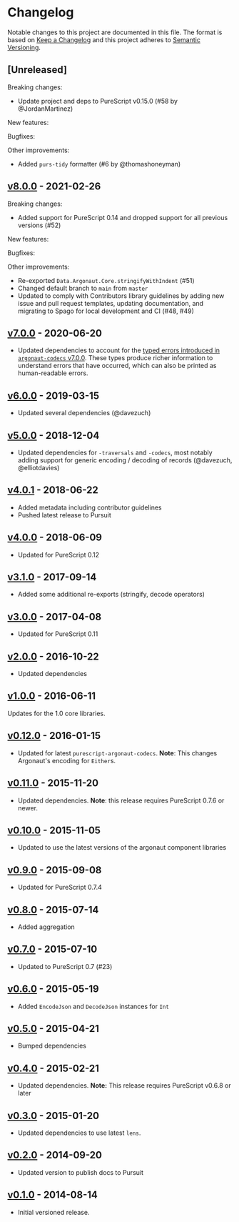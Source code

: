# Changelog

Notable changes to this project are documented in this file. The format is based on [Keep a Changelog](https://keepachangelog.com/en/1.0.0/) and this project adheres to [Semantic Versioning](https://semver.org/spec/v2.0.0.html).

## [Unreleased]

Breaking changes:
- Update project and deps to PureScript v0.15.0 (#58 by @JordanMartinez)

New features:

Bugfixes:

Other improvements:
- Added `purs-tidy` formatter (#6 by @thomashoneyman)

## [v8.0.0](https://github.com/purescript-contrib/purescript-argonaut/releases/tag/v8.0.0) - 2021-02-26

Breaking changes:
- Added support for PureScript 0.14 and dropped support for all previous versions (#52)

New features:

Bugfixes:

Other improvements:
- Re-exported `Data.Argonaut.Core.stringifyWithIndent` (#51)
- Changed default branch to `main` from `master`
- Updated to comply with Contributors library guidelines by adding new issue and pull request templates, updating documentation, and migrating to Spago for local development and CI (#48, #49)

## [v7.0.0](https://github.com/purescript-contrib/purescript-argonaut/releases/tag/v7.0.0) - 2020-06-20

- Updated dependencies to account for the [typed errors introduced in `argonaut-codecs` v7.0.0](https://github.com/purescript-contrib/purescript-argonaut-codecs/releases/tag/v7.0.0). These types produce richer information to understand errors that have occurred, which can also be printed as human-readable errors.

## [v6.0.0](https://github.com/purescript-contrib/purescript-argonaut/releases/tag/v6.0.0) - 2019-03-15

- Updated several dependencies (@davezuch)

## [v5.0.0](https://github.com/purescript-contrib/purescript-argonaut/releases/tag/v5.0.0) - 2018-12-04

- Updated dependencies for `-traversals` and `-codecs`, most notably adding support for generic encoding / decoding of records (@davezuch, @elliotdavies)

## [v4.0.1](https://github.com/purescript-contrib/purescript-argonaut/releases/tag/v4.0.1) - 2018-06-22

- Added metadata including contributor guidelines
- Pushed latest release to Pursuit

## [v4.0.0](https://github.com/purescript-contrib/purescript-argonaut/releases/tag/v4.0.0) - 2018-06-09

- Updated for PureScript 0.12

## [v3.1.0](https://github.com/purescript-contrib/purescript-argonaut/releases/tag/v3.1.0) - 2017-09-14

- Added some additional re-exports (stringify, decode operators)

## [v3.0.0](https://github.com/purescript-contrib/purescript-argonaut/releases/tag/v3.0.0) - 2017-04-08

- Updated for PureScript 0.11

## [v2.0.0](https://github.com/purescript-contrib/purescript-argonaut/releases/tag/v2.0.0) - 2016-10-22

- Updated dependencies

## [v1.0.0](https://github.com/purescript-contrib/purescript-argonaut/releases/tag/v1.0.0) - 2016-06-11

Updates for the 1.0 core libraries.

## [v0.12.0](https://github.com/purescript-contrib/purescript-argonaut/releases/tag/v0.12.0) - 2016-01-15

- Updated for latest `purescript-argonaut-codecs`. **Note**: This changes Argonaut's encoding for `Either`s.

## [v0.11.0](https://github.com/purescript-contrib/purescript-argonaut/releases/tag/v0.11.0) - 2015-11-20

- Updated dependencies. **Note**: this release requires PureScript 0.7.6 or newer.

## [v0.10.0](https://github.com/purescript-contrib/purescript-argonaut/releases/tag/v0.10.0) - 2015-11-05

- Updated to use the latest versions of the argonaut component libraries

## [v0.9.0](https://github.com/purescript-contrib/purescript-argonaut/releases/tag/v0.9.0) - 2015-09-08

- Updated for PureScript 0.7.4

## [v0.8.0](https://github.com/purescript-contrib/purescript-argonaut/releases/tag/v0.8.0) - 2015-07-14

- Added aggregation

## [v0.7.0](https://github.com/purescript-contrib/purescript-argonaut/releases/tag/v0.7.0) - 2015-07-10

- Updated to PureScript 0.7 (#23)

## [v0.6.0](https://github.com/purescript-contrib/purescript-argonaut/releases/tag/v0.6.0) - 2015-05-19

- Added `EncodeJson` and `DecodeJson` instances for `Int`

## [v0.5.0](https://github.com/purescript-contrib/purescript-argonaut/releases/tag/v0.5.0) - 2015-04-21

- Bumped dependencies

## [v0.4.0](https://github.com/purescript-contrib/purescript-argonaut/releases/tag/v0.4.0) - 2015-02-21

- Updated dependencies. **Note:** This release requires PureScript v0.6.8 or later

## [v0.3.0](https://github.com/purescript-contrib/purescript-argonaut/releases/tag/v0.3.0) - 2015-01-20

- Updated dependencies to use latest `lens`.

## [v0.2.0](https://github.com/purescript-contrib/purescript-argonaut/releases/tag/v0.2.0) - 2014-09-20

- Updated version to publish docs to Pursuit

## [v0.1.0](https://github.com/purescript-contrib/purescript-argonaut/releases/tag/v0.1.0) - 2014-08-14

- Initial versioned release.
